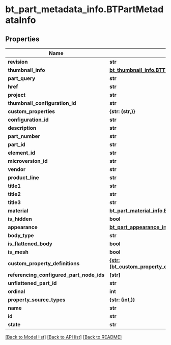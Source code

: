 # bt_part_metadata_info.BTPartMetadataInfo

## Properties
Name | Type | Description | Notes
------------ | ------------- | ------------- | -------------
**revision** | **str** |  | [optional] 
**thumbnail_info** | [**bt_thumbnail_info.BTThumbnailInfo**](BTThumbnailInfo.md) |  | [optional] 
**part_query** | **str** |  | [optional] 
**href** | **str** |  | [optional] 
**project** | **str** |  | [optional] 
**thumbnail_configuration_id** | **str** |  | [optional] 
**custom_properties** | **{str: (str,)}** |  | [optional] 
**configuration_id** | **str** |  | [optional] 
**description** | **str** |  | [optional] 
**part_number** | **str** |  | [optional] 
**part_id** | **str** |  | [optional] 
**element_id** | **str** |  | [optional] 
**microversion_id** | **str** |  | [optional] 
**vendor** | **str** |  | [optional] 
**product_line** | **str** |  | [optional] 
**title1** | **str** |  | [optional] 
**title2** | **str** |  | [optional] 
**title3** | **str** |  | [optional] 
**material** | [**bt_part_material_info.BTPartMaterialInfo**](BTPartMaterialInfo.md) |  | [optional] 
**is_hidden** | **bool** |  | [optional] 
**appearance** | [**bt_part_appearance_info.BTPartAppearanceInfo**](BTPartAppearanceInfo.md) |  | [optional] 
**body_type** | **str** |  | [optional] 
**is_flattened_body** | **bool** |  | [optional] 
**is_mesh** | **bool** |  | [optional] 
**custom_property_definitions** | [**{str: (bt_custom_property_definition_info.BTCustomPropertyDefinitionInfo,)}**](BTCustomPropertyDefinitionInfo.md) |  | [optional] 
**referencing_configured_part_node_ids** | **[str]** |  | [optional] 
**unflattened_part_id** | **str** |  | [optional] 
**ordinal** | **int** |  | [optional] 
**property_source_types** | **{str: (int,)}** |  | [optional] 
**name** | **str** |  | [optional] 
**id** | **str** |  | [optional] 
**state** | **str** |  | [optional] 

[[Back to Model list]](../README.md#documentation-for-models) [[Back to API list]](../README.md#documentation-for-api-endpoints) [[Back to README]](../README.md)


